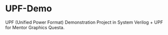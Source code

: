 # UPF-Demo
UPF (Unified Power Format) Demonstration Project in System Verilog + UPF for Mentor Graphics Questa.
